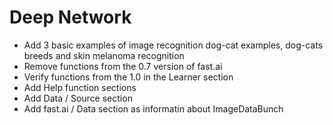 # Deep Network

* Add 3 basic examples of image recognition dog-cat examples, dog-cats breeds and skin melanoma recognition
* Remove functions from the 0.7 version of fast.ai
* Verify functions from the 1.0 in the Learner section
* Add Help function sections
* Add Data / Source section 
* Add fast.ai / Data section as informatin about ImageDataBunch

